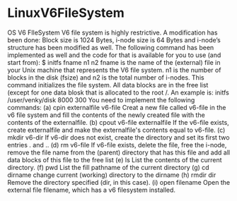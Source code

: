 # LinuxV6FileSystem
OS V6 FIleSystem
V6 file system is highly restrictive. A modification has been done: Block size is 1024 Bytes, i-node
size is 64 Bytes and i-node’s structure has been modified as well.
The following command has been implemented as well and the code for that is available for you to
use (and start from):
$ initfs fname n1 n2
fname is the name of the (external) file in your Unix machine that represents the V6 file system.
n1 is the number of blocks in the disk (fsize) and n2 is the total number of i-nodes.
This command initializes the file system. All data blocks are in the free list (except for one data
blosk that is allocated to the root /. An example is: initfs /user/venky/disk 8000 300
You need to implement the following commands:
(a) cpin externalfile v6-file
Creat a new file called v6-file in the v6 file system and fill the contents of the newly created
file with the contents of the externalfile.
(b) cpout v6-file externalfile
If the v6-file exists, create externalfile and make the externalfile's contents equal to v6-file.
(c) mkdir v6-dir
If v6-dir does not exist, create the directory and set its first two entries . and ..
(d) rm v6-file
If v6-file exists, delete the file, free the i-node, remove the file name from the
(parent) directory that has this file and add all data blocks of this file to the free list
(e) ls
List the contents of the current directory.
(f) pwd
List the fill pathname of the current directory
(g) cd dirname
change current (working) directory to the dirname
(h) rmdir dir
Remove the directory specified (dir, in this case).
(i) open filename
Open the external file filename, which has a v6 filesystem installed.
